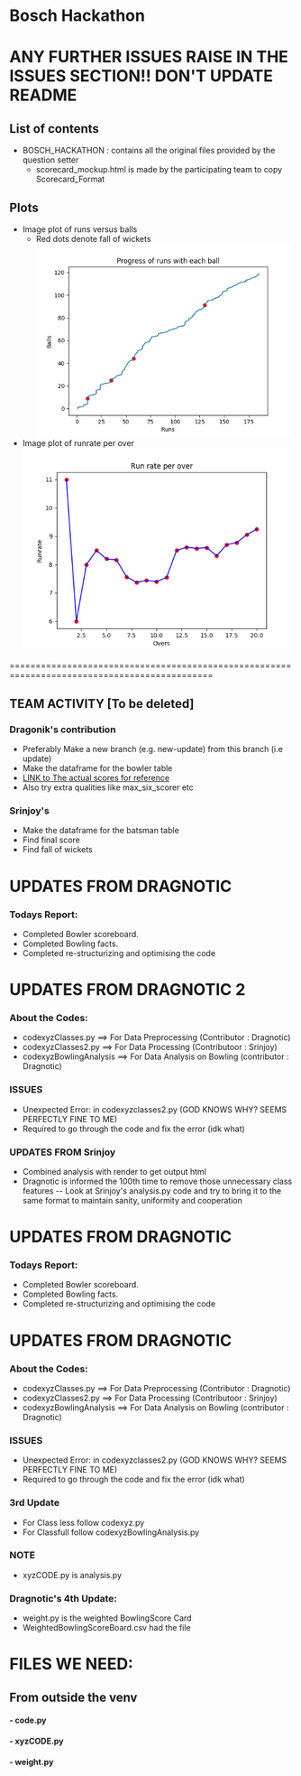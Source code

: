 # Bosch Hackathon

# ANY FURTHER ISSUES RAISE IN THE ISSUES SECTION!! DON'T UPDATE README 

## List of contents
* BOSCH_HACKATHON : contains all the original files provided by the question setter
	* scorecard_mockup.html is made by the participating team to copy Scorecard_Format

## Plots
* Image plot of runs versus balls
  * Red dots denote fall of wickets
![Runs versus balls](https://github.com/Srinjoy-Santra/bosch-hackathon/blob/master/venv/Include/run_vs_ball.png)
* Image plot of runrate per over
![Runrate versus over](https://github.com/Srinjoy-Santra/bosch-hackathon/blob/master/venv/Include/runrate.png)
 

=============================================================================================

## TEAM ACTIVITY [To be deleted]

### Dragonik's contribution
- Preferably Make a new branch (e.g. new-update) from this branch (i.e update)
- Make the dataframe for the bowler table 
- [LINK to The actual scores for reference](https://www.cricbuzz.com/live-cricket-scorecard/22401/kkr-vs-kxip-6th-match-indian-premier-league-2019)
- Also try extra qualities like max_six_scorer etc

### Srinjoy's 
- Make the dataframe for the batsman table
- Find final score
- Find fall of wickets

# UPDATES FROM DRAGNOTIC
### Todays Report:

- Completed Bowler scoreboard.
- Completed Bowling facts. 
- Completed re-structurizing and optimising the code
# UPDATES FROM DRAGNOTIC 2
### About the Codes:
- codexyzClasses.py ==> For Data Preprocessing (Contributor : Dragnotic)
- codexyzClasses2.py ==> For Data Processing (Contributoor : Srinjoy)
- codexyzBowlingAnalysis ==> For Data Analysis on Bowling (contributor : Dragnotic)

### ISSUES
- Unexpected Error: in codexyzclasses2.py (GOD KNOWS WHY? SEEMS PERFECTLY FINE TO ME)
- Required to go through the code and fix the error (idk what)

### UPDATES FROM Srinjoy
- Combined analysis with render to get output html
- Dragnotic is informed the 100th time to remove those unnecessary class features
-- Look at Srinjoy's analysis.py code and try to bring it to the same format to maintain sanity, uniformity and cooperation
 
 # UPDATES FROM DRAGNOTIC
### Todays Report:

- Completed Bowler scoreboard.
- Completed Bowling facts. 
- Completed re-structurizing and optimising the code

# UPDATES FROM DRAGNOTIC
### About the Codes:
- codexyzClasses.py ==> For Data Preprocessing (Contributor : Dragnotic)
- codexyzClasses2.py ==> For Data Processing (Contributoor : Srinjoy)
- codexyzBowlingAnalysis ==> For Data Analysis on Bowling (contributor : Dragnotic)

### ISSUES
- Unexpected Error: in codexyzclasses2.py (GOD KNOWS WHY? SEEMS PERFECTLY FINE TO ME)
- Required to go through the code and fix the error (idk what)
### 3rd Update
- For Class less follow codexyz.py
- For Classfull follow codexyzBowlingAnalysis.py

### NOTE
- xyzCODE.py is analysis.py
### Dragnotic's 4th Update:
- weight.py is the weighted BowlingScore Card
- WeightedBowlingScoreBoard.csv had the file 

# FILES WE NEED:
## From outside the venv
#### - code.py
#### - xyzCODE.py
#### - weight.py
